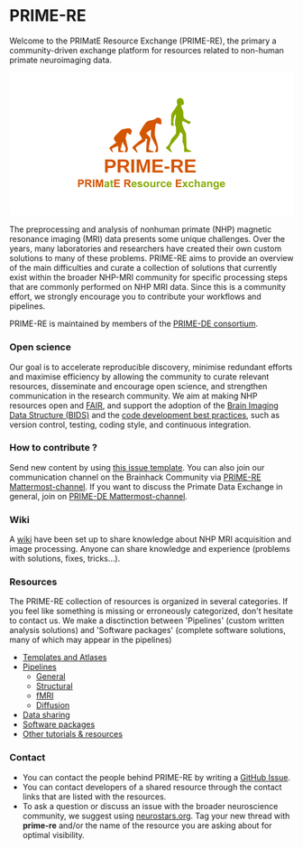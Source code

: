 # PRIME-RE
Welcome to the PRIMatE Resource Exchange (PRIME-RE), the primary a community-driven exchange platform for resources related to non-human primate neuroimaging data.    

![logo](images/social_preview_image.png)

The preprocessing and analysis of nonhuman primate (NHP) magnetic resonance imaging (MRI) data presents some unique challenges. Over the years, many laboratories and researchers have created their own custom solutions to many of these problems. PRIME-RE aims to provide an overview of the main difficulties and curate a collection of solutions that currently exist within the broader NHP-MRI community for specific processing steps that are commonly performed on NHP MRI data. Since this is a community effort, we strongly encourage you to contribute your workflows and pipelines. 

PRIME-RE is maintained by members of the [PRIME-DE consortium](http://fcon_1000.projects.nitrc.org/indi/indiPRIME.html). 

### Open science
Our goal is to accelerate reproducible discovery, minimise redundant efforts and maximise efficiency by allowing the community to curate relevant resources, disseminate and encourage open science, and strengthen communication in the research community. We aim at making NHP resources open and [FAIR](https://doi.org/10.1038/sdata.2016.18), and support the adoption of the [Brain Imaging Data Structure (BIDS)](https://doi.org/10.1038/sdata.2016.44) and the [code development best practices](https://doi.org/10.1038/nn.4550), such as version control, testing, coding style, and continuous integration.

### How to contribute ?
Send new content by using [this issue template](https://github.com/PRIME-RE/prime-re.github.io/issues/new?assignees=&labels=new-resource&template=new-resource.md&title=%3CResource+Name%3E). You can also join our communication channel on the Brainhack Community via [PRIME-RE Mattermost-channel](https://mattermost.brainhack.org/brainhack/channels/compmri_resourcehub). If you want to discuss the Primate Data Exchange in general, join on [PRIME-DE Mattermost-channel](https://mattermost.brainhack.org/brainhack/channels/prime-de).

### Wiki
A [wiki](https://github.com/PRIME-RE/prime-re.github.io/wiki/) have been set up to share knowledge about NHP MRI acquisition and image processing. Anyone can share knowledge and experience (problems with solutions, fixes, tricks...).

### Resources
The PRIME-RE collection of resources is organized in several categories. If you feel like something is missing or erroneously categorized, don't hesitate to contact us. We make a disctinction between 'Pipelines' (custom written analysis solutions) and 'Software packages' (complete software solutions, many of which may appear in the pipelines)   

- [Templates and Atlases](templates_and_atlases.md)
- [Pipelines](pipelines.md)
    - [General](pipelines_general.md)       
    - [Structural](pipelines_structural.md)
    - [fMRI](pipelines_fmri.md)
    - [Diffusion](pipelines_diffusion.md)      
- [Data sharing](data_sharing.md)
- [Software packages](software_packages.md)
- [Other tutorials & resources](tutorials_resources.md)

### Contact     
- You can contact the people behind PRIME-RE by writing a [GitHub Issue](https://github.com/PRIME-RE/prime-re.github.io/issues/new?assignees=&labels=Contact&template=contact.md&title=[Contact]:&nbsp;%3Ctopic%3E).    
- You can contact developers of a shared resource through the contact links that are listed with the resources.    
- To ask a question or discuss an issue with the broader neuroscience community, we suggest using [neurostars.org](https://neurostars.org/). Tag your new thread with **prime-re** and/or the name of the resource you are asking about for optimal visibility.
